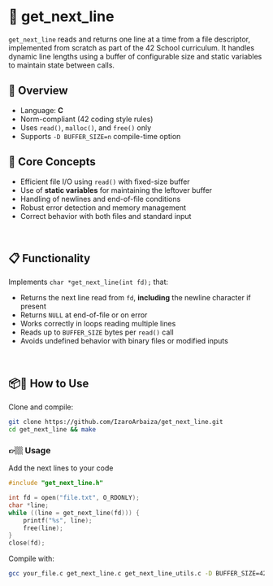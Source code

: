 # 📄 get_next_line

`get_next_line` reads and returns one line at a time from a file descriptor, implemented from scratch as part of the 42 School curriculum.
It handles dynamic line lengths using a buffer of configurable size and static variables to maintain state between calls.

## 🔧 Overview
- Language: **C**  
- Norm-compliant (42 coding style rules)  
- Uses `read()`, `malloc()`, and `free()` only  
- Supports `-D BUFFER_SIZE=n` compile-time option  

## 🧠 Core Concepts
- Efficient file I/O using `read()` with fixed-size buffer  
- Use of **static variables** for maintaining the leftover buffer  
- Handling of newlines and end-of-file conditions  
- Robust error detection and memory management  
- Correct behavior with both files and standard input  

<br>

## 📋 Functionality
Implements `char *get_next_line(int fd);` that:
- Returns the next line read from `fd`, **including** the newline character if present  
- Returns `NULL` at end-of-file or on error  
- Works correctly in loops reading multiple lines  
- Reads up to `BUFFER_SIZE` bytes per `read()` call  
- Avoids undefined behavior with binary files or modified inputs  

<br>

## 📦🚀 How to Use
Clone and compile:
```bash
git clone https://github.com/IzaroArbaiza/get_next_line.git
cd get_next_line && make
```

### 👉🏼 Usage
Add the next lines to your code
```C
#include "get_next_line.h"

int fd = open("file.txt", O_RDONLY);
char *line;
while ((line = get_next_line(fd))) {
    printf("%s", line);
    free(line);
}
close(fd);
```

Compile with:
```bash
gcc your_file.c get_next_line.c get_next_line_utils.c -D BUFFER_SIZE=42 -I. && ./a.out
```
